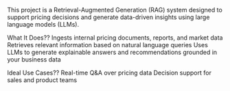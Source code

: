 This project is a Retrieval-Augmented Generation (RAG) system designed to support pricing decisions and generate data-driven insights using large language models (LLMs).

What It Does??
Ingests internal pricing documents, reports, and market data
Retrieves relevant information based on natural language queries
Uses LLMs to generate explainable answers and recommendations grounded in your business data

Ideal Use Cases??
Real-time Q&A over pricing data
Decision support for sales and product teams
